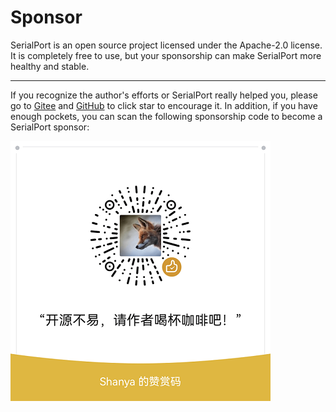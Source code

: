 # Sponsor

SerialPort is an open source project licensed under the Apache-2.0 license. It is completely free to use, but your sponsorship can make SerialPort more healthy and stable.

------

If you recognize the author's efforts or SerialPort really helped you, please go to [Gitee](https://gitee.com/Shanya/SerialPortSample) and [GitHub](https://github.com/Shanyaliux/SerialPortSample) to click star to encourage it. In addition, if you have enough pockets, you can scan the following sponsorship code to become a SerialPort sponsor:

![](./_static/image/wx.png)

